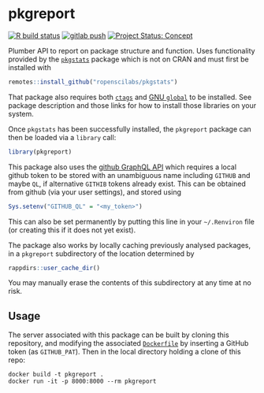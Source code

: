 # pkgreport

<!-- badges: start -->

[![R build
status](https://github.com/ropenscilabs/pkgreport/workflows/R-CMD-check/badge.svg)](https://github.com/ropenscilabs/pkgreport/actions?query=workflow%3AR-CMD-check)
[![gitlab
push](https://github.com/ropenscilabs/pkgreport/workflows/push-to-gitlab/badge.svg)](https://github.com/ropenscilabs/pkgreport/actions?query=workflow%3Apush-to-gitlab)
[![Project Status:
Concept](https://www.repostatus.org/badges/latest/concept.svg)](https://www.repostatus.org/#concept)
<!-- badges: end -->

Plumber API to report on package structure and function. Uses
functionality provided by the
[`pkgstats`](https://github.com/ropenscilabs/pkgstats) package which is
not on CRAN and must first be installed with

``` r
remotes::install_github("ropenscilabs/pkgstats")
```

That package also requires both [`ctags`](https://ctags.io) and [GNU
`global`](https://www.gnu.org/software/global/) to be installed. See
package description and those links for how to install those libraries
on your system.

Once `pkgstats` has been successfully installed, the `pkgreport` package
can then be loaded via a `library` call:

``` r
library(pkgreport)
```

This package also uses the [github GraphQL
API](https://developer.github.com/v4) which requires a local github
token to be stored with an unambiguous name including `GITHUB` and maybe
`QL`, if alternative `GITHIB` tokens already exist. This can be obtained
from github (via your user settings), and stored using

``` r
Sys.setenv("GITHUB_QL" = "<my_token>")
```

This can also be set permanently by putting this line in your
`~/.Renviron` file (or creating this if it does not yet exist).

The package also works by locally caching previously analysed packages,
in a `pkgreport` subdirectory of the location determined by

``` r
rappdirs::user_cache_dir()
```

You may manually erase the contents of this subdirectory at any time at
no risk.

## Usage

The server associated with this package can be built by cloning this
repository, and modifying the associated
[`Dockerfile`](https://github.com/ropenscilabs/pkgreport/blob/master/Dockerfile)
by inserting a GitHub token (as `GITHUB_PAT`). Then in the local
directory holding a clone of this repo:

    docker build -t pkgreport .
    docker run -it -p 8000:8000 --rm pkgreport
